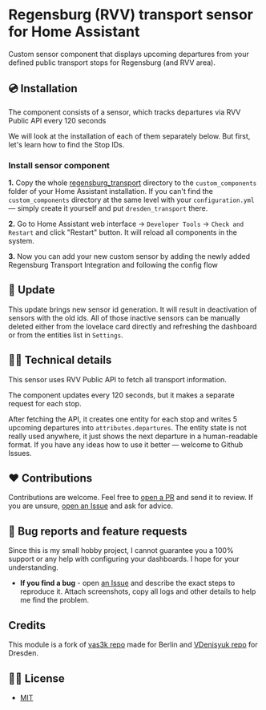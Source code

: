 # Regensburg (RVV) transport sensor for Home Assistant

Custom sensor component that displays upcoming departures from your defined public transport stops for Regensburg (and RVV area).


## 💿 Installation

The component consists of a sensor, which tracks departures via RVV Public API every 120 seconds

We will look at the installation of each of them separately below. But first, let's learn how to find the Stop IDs.

### Install sensor component

**1.** Copy the whole [regensburg_transport](./custom_components/) directory to the `custom_components` folder of your Home Assistant installation. If you can't find the `custom_components` directory at the same level with your `configuration.yml` — simply create it yourself and put `dresden_transport` there.

**2.** Go to Home Assistant web interface -> `Developer Tools` -> `Check and Restart` and click "Restart" button. It will reload all components in the system.

**3.** Now you can add your new custom sensor by adding the newly added Regensburg Transport Integration and following the config flow

## 🚨 Update
This update brings new sensor id generation. It will result in deactivation of sensors with the old ids. All of those inactive sensors can be manually deleted either from the lovelace card directly and refreshing the dashboard or from the entities list in `Settings`.

## 👩‍💻 Technical details

This sensor uses RVV Public API to fetch all transport information.

The component updates every 120 seconds, but it makes a separate request for each stop.

After fetching the API, it creates one entity for each stop and writes 5 upcoming departures into `attributes.departures`. The entity state is not really used anywhere, it just shows the next departure in a human-readable format. If you have any ideas how to use it better — welcome to Github Issues.

## ❤️ Contributions

Contributions are welcome. Feel free to [open a PR](https://github.com/einfreak/ha-regensburg-transport/pulls) and send it to review. If you are unsure, [open an Issue](https://github.com/einfreak/ha-regensburg-transport/issues) and ask for advice.

## 🐛 Bug reports and feature requests

Since this is my small hobby project, I cannot guarantee you a 100% support or any help with configuring your dashboards. I hope for your understanding.

- **If you find a bug** - open [an Issue](https://github.com/einfreak/ha-regensburg-transport/issues) and describe the exact steps to reproduce it. Attach screenshots, copy all logs and other details to help me find the problem.

## Credits

This module is a fork of [vas3k repo](https://github.com/vas3k/home-assistant-berlin-transport) made for Berlin and [VDenisyuk repo](https://github.com/VDenisyuk/home-assistant-transport) for Dresden.

## 👮‍♀️ License

- [MIT](./LICENSE.md)

